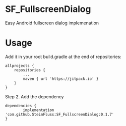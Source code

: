 # SF_FullscreenDialog
Easy Android fullscreen dialog implemenation

# Usage

Add it in your root build.gradle at the end of repositories:

	allprojects {
		repositories {
			...
			maven { url 'https://jitpack.io' }
		}
	}

Step 2. Add the dependency

	dependencies {
	        implementation 'com.github.SteinFluss:SF_FullscreenDialog:0.1.7'
	}
